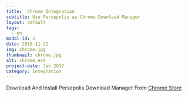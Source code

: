 ```yaml
---
title:  Chrome Integration
subtitle: Use Persepolis as Chrome Download Manager
layout: default
tags:
  - en
modal-id: 2
date: 2016-11-22
img: chrome.jpg
thumbnail: chrome.jpg
alt: chrome_ext
project-date: Jan 2017
category: Integration
---
```


<p class="pabout" >
  Download And Install Persepolis Download Manager From
  <a href="https://chrome.google.com/webstore/detail/persepolis-download-manag/legimlagjjoghkoedakdjhocbeomojao" target="_blank">
    Chrome Store
  </a>
